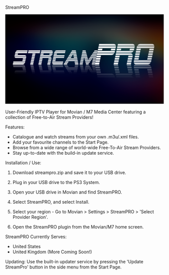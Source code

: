 StreamPRO

![StreamPRO Logo](/logo.png)


User-Friendly IPTV Player for Movian / M7 Media Center featuring a collection of Free-to-Air Stream Providers!

Features:
* Catalogue and watch streams from your own .m3u/.xml files.
* Add your favourite channels to the Start Page.
* Browse from a wide range of world-wide Free-To-Air Stream Providers.
* Stay up-to-date with the build-in update service.

Installation / Use:
1) Download streampro.zip and save it to your USB drive.

2) Plug in your USB drive to the PS3 System.

3) Open your USB drive in Movian and find StreamPRO.

4) Select StreamPRO, and select Install.

5) Select your region - Go to Movian > Settings > StreamPRO > 'Select Provider Region'.

6) Open the StreamPRO plugin from the Movian/M7 home screen.

StreamPRO Currently Serves:
* United States
* United Kingdom
(More Coming Soon!)

Updating:
Use the built-in updater service by pressing the 'Update StreamPro' button in the side menu from the Start Page. 
